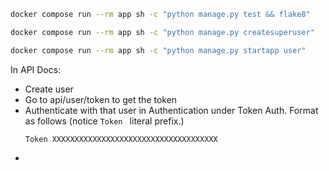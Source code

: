 
```sh
docker compose run --rm app sh -c "python manage.py test && flake8"
```

```sh
docker compose run --rm app sh -c "python manage.py createsuperuser"
```

```sh
docker compose run --rm app sh -c "python manage.py startapp user"
```

In API Docs:
* Create user
* Go to api/user/token to get the token
* Authenticate with that user in Authentication under Token Auth. Format as follows (notice `Token ` literal prefix.)
    ```
    Token XXXXXXXXXXXXXXXXXXXXXXXXXXXXXXXXXXXXX
    ```
*
